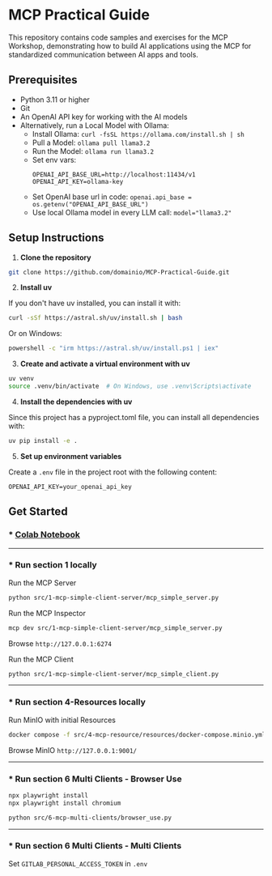 # MCP Practical Guide

This repository contains code samples and exercises for the MCP Workshop, demonstrating how to build AI applications using the MCP for standardized communication between AI apps and tools.

## Prerequisites

- Python 3.11 or higher
- Git
- An OpenAI API key for working with the AI models
- Alternatively, run a Local Model with Ollama:
  - Install Ollama: 
    ```curl -fsSL https://ollama.com/install.sh | sh```
  - Pull a Model: 
    ```ollama pull llama3.2```
  - Run the Model: 
    ```ollama run llama3.2```
  - Set env vars:
    ```
    OPENAI_API_BASE_URL=http://localhost:11434/v1
    OPENAI_API_KEY=ollama-key
    ```
  - Set OpenAI base url in code: ```openai.api_base = os.getenv("OPENAI_API_BASE_URL")```
  - Use local Ollama model in every LLM call: ```model="llama3.2"```  
  

## Setup Instructions

1. **Clone the repository**

```bash
git clone https://github.com/domainio/MCP-Practical-Guide.git
```

2. **Install uv**

If you don't have uv installed, you can install it with:

```bash
curl -sSf https://astral.sh/uv/install.sh | bash
```

Or on Windows:

```bash
powershell -c "irm https://astral.sh/uv/install.ps1 | iex"
```

3. **Create and activate a virtual environment with uv**

```bash
uv venv
source .venv/bin/activate  # On Windows, use .venv\Scripts\activate
```

4. **Install the dependencies with uv**

Since this project has a pyproject.toml file, you can install all dependencies with:

```bash
uv pip install -e .
```

5. **Set up environment variables**

Create a `.env` file in the project root with the following content:

```
OPENAI_API_KEY=your_openai_api_key
```

## Get Started

### * [Colab Notebook](https://colab.research.google.com/drive/1fM355sy66MQK-t5-jOHlYH5j4YxBI5o4?usp=sharing)

---

### * Run section 1 locally

Run the MCP Server

```bash
python src/1-mcp-simple-client-server/mcp_simple_server.py
```


Run the MCP Inspector

```bash
mcp dev src/1-mcp-simple-client-server/mcp_simple_server.py
```
Browse `http://127.0.0.1:6274`


Run the MCP Client

```bash
python src/1-mcp-simple-client-server/mcp_simple_client.py
```

---

### * Run section 4-Resources locally

Run MinIO with initial Resources

```bash
docker compose -f src/4-mcp-resource/resources/docker-compose.minio.yml up
```
Browse MinIO `http://127.0.0.1:9001/`

---

### * Run section 6 Multi Clients - Browser Use

```bash
npx playwright install
npx playwright install chromium

python src/6-mcp-multi-clients/browser_use.py
```

---

### * Run section 6 Multi Clients - Multi Clients

Set `GITLAB_PERSONAL_ACCESS_TOKEN` in `.env`

